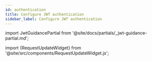 ```yaml
---
id: authentication
title: Configure JWT authentication
sidebar_label: Configure JWT authentication
---
```


import JwtGuidancePartial from '@site/docs/partials/_jwt-guidance-partial.md';

<JwtGuidancePartial />

import {RequestUpdateWidget} from '@site/src/components/RequestUpdateWidget.js';

<RequestUpdateWidget />